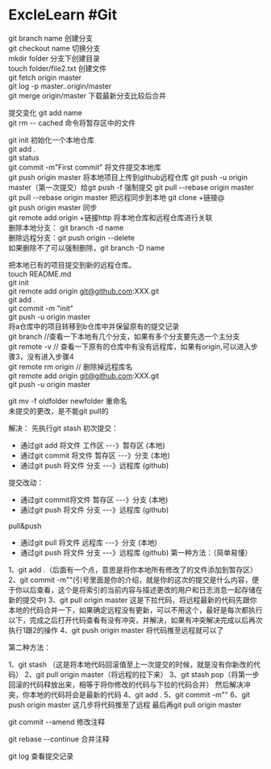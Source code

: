 # ExcleLearn  #Git  
git branch name 创建分支  
git checkout name 切换分支  
mkdir folder  分支下创建目录  
touch folder/file2.txt 创建文件  
git fetch origin master  
git log -p master..origin/master  
git merge origin/master 下载最新分支比较后合并  
 
 提交变化  git add name  
 git rm -- cached 命令将暂存区中的文件  
 
 
 git init  初始化一个本地仓库  
 git add .  
 git status  
 git commit -m"First commit" 将文件提交本地库  
 git push origin master 将本地项目上传到github远程仓库 git push -u origin master（第一次提交）给git push -f 强制提交     git pull --rebase origin master  
 git pull --rebase origin master 把远程同步到本地 git clone +链接@   
 git push origin master 同步  
 git remote add origin +链接http  将本地仓库和远程仓库进行关联  
删除本地分支： git branch -d name  
删除远程分支：git push origin --delete  
如果删除不了可以强制删除，git branch -D name  

把本地已有的项目提交到新的远程仓库。   
touch README.md  
git init  
git remote add origin git@github.com:XXX.git  
git add .  
git commit -m "init"  
git push -u origin master    
将a仓库中的项目转移到b仓库中并保留原有的提交记录   
git branch //查看一下本地有几个分支，如果有多个分支要先选一个主分支   
git remote -v // 查看一下原有的仓库中有没有远程库，如果有origin,可以进入步骤3，没有进入步骤4   
git remote rm origin // 删除掉远程库名   
git remote add origin git@github.com:XXX.git   
git push -u origin master   

git mv -f oldfolder newfolder  重命名   
未提交的更改，是不能git pull的   

解决： 
先执行git stash 
初次提交：
- 通过git add 将文件 工作区 ---》暂存区 (本地)
- 通过git commit 将文件 暂存区 ---》分支 (本地)
- 通过git push 将文件 分支 ---》远程库 (github)

提交改动：
- 通过git commit将文件 暂存区 ---》分支 (本地)
- 通过git push 将文件 分支 ---》远程库 (github)

pull&push
- 通过git pull 将文件 远程库 ---》分支 (本地)
- 通过git push 将文件 分支 ---》远程库 (github)
第一种方法：（简单易懂）

1、git add .（后面有一个点，意思是将你本地所有修改了的文件添加到暂存区）
2、git commit -m""(引号里面是你的介绍，就是你的这次的提交是什么内容，便于你以后查看，这个是将索引的当前内容与描述更改的用户和日志消息一起存储在新的提交中)
3、git pull origin master 这是下拉代码，将远程最新的代码先跟你本地的代码合并一下，如果确定远程没有更新，可以不用这个，最好是每次都执行以下，完成之后打开代码查看有没有冲突，并解决，如果有冲突解决完成以后再次执行1跟2的操作
4、git push origin master 将代码推至远程就可以了

第二种方法：

1、git stash （这是将本地代码回滚值至上一次提交的时候，就是没有你新改的代码）
2、git pull origin master（将远程的拉下来）
3、git stash pop（将第一步回滚的代码释放出来，相等于将你修改的代码与下拉的代码合并）
然后解决冲突，你本地的代码将会是最新的代码
4、git add .
5、git commit -m""
6、git push origin master
这几步将代码推至了远程
最后再git pull origin master 

git commit --amend
修改注释

git rebase --continue
合并注释

git log
查看提交记录
